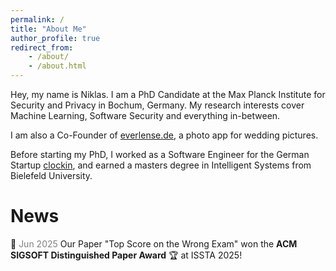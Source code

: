 ```yaml
---
permalink: /
title: "About Me"
author_profile: true
redirect_from:
    - /about/
    - /about.html
---
```


Hey, my name is Niklas. I am a PhD Candidate at the Max Planck Institute for Security and Privacy in Bochum, Germany. My research interests cover Machine Learning, Software Security and everything in-between.

I am also a Co-Founder of [everlense.de](https://www.everlense.de), a photo app for wedding pictures.

Before starting my PhD, I worked as a Software Engineer for the German Startup [clockin](https://www.clockin.de), and earned a masters degree in Intelligent Systems from Bielefeld University.

# News

📰 <font color="gray">Jun 2025</font> Our Paper "Top Score on the Wrong Exam" won the **ACM SIGSOFT Distinguished Paper Award** 🏆 at ISSTA 2025!

